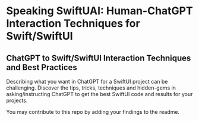 # Speaking SwiftUAI: Human-ChatGPT Interaction Techniques for Swift/SwiftUI

## ChatGPT to Swift/SwiftUI Interaction Techniques and Best Practices 

Describing what you want in ChatGPT for a SwiftUI project can be challenging. Discover the tips, tricks, techniques and hidden-gems in asking/instructing ChatGPT to get the best SwiftUI code and results for your projects. 

You may contribute to this repo by adding your findings to the readme. 
